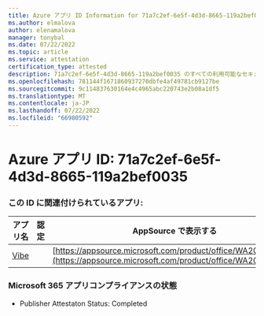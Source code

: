 ```yaml
---
title: Azure アプリ ID Information for 71a7c2ef-6e5f-4d3d-8665-119a2bef0035
ms.author: elmalova
author: elenamalova
manager: tonybal
ms.date: 07/22/2022
ms.topic: article
ms.service: attestation
certification_type: attested
description: 71a7c2ef-6e5f-4d3d-8665-119a2bef0035 のすべての利用可能なセキュリティとコンプライアンス情報。
ms.openlocfilehash: 781144f1671860937270dbfe4af49781cb9127be
ms.sourcegitcommit: 9c114837630164e4c4965abc220743e2b08a1df5
ms.translationtype: MT
ms.contentlocale: ja-JP
ms.lasthandoff: 07/22/2022
ms.locfileid: "66980592"
---
```

# <a name="azure-app-id-71a7c2ef-6e5f-4d3d-8665-119a2bef0035"></a>Azure アプリ ID: 71a7c2ef-6e5f-4d3d-8665-119a2bef0035


### <a name="apps-associated-with-this-id"></a>この ID に関連付けられているアプリ:
| **アプリ名** | **認定** | **AppSource で表示する** |
|--------------|---------------|-----------------------|
| [Vibe](../forward/WA200001721.md) |  | [https://appsource.microsoft.com/product/office/WA200001721](https://appsource.microsoft.com/product/office/WA200001721) |

### <a name="microsoft-365-app-compliance-status"></a>Microsoft 365 アプリコンプライアンスの状態
- Publisher Attestaton Status: Completed
